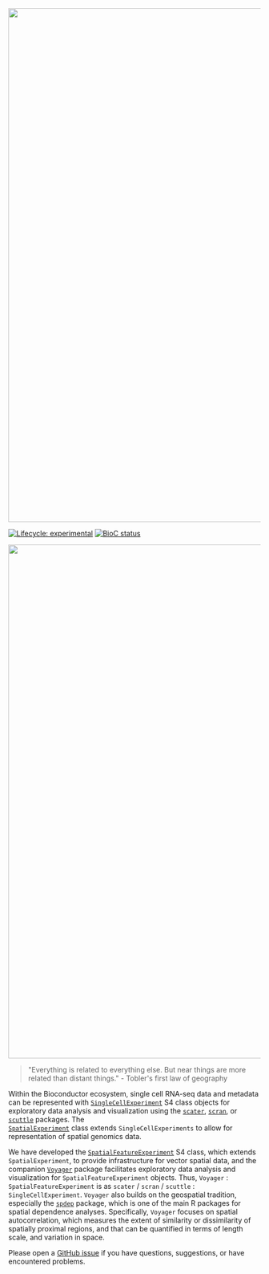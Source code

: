 
<img src="https://github.com/pachterlab/Voyager/raw/documentation/vignettes/voyager.jpg" width="1024"/>

<!-- badges: start -->
[![Lifecycle: experimental](https://img.shields.io/badge/lifecycle-experimental-orange.svg)](https://lifecycle.r-lib.org/articles/stages.html#experimental)
[![BioC status](http://www.bioconductor.org/shields/build/devel/bioc/Voyager.svg)](https://bioconductor.org/checkResults/devel/bioc-LATEST/Voyager)
<!-- badges: end -->

<img src="https://github.com/pachterlab/Voyager/raw/documentation/vignettes/voyager_schematics.png" width="1024"/>


> "Everything is related to everything else. But near things are more related than distant things." - Tobler's first law of geography 

Within the Bioconductor ecosystem, single cell RNA-seq data and metadata can be represented with [`SingleCellExperiment`](https://bioconductor.org/packages/release/bioc/html/SingleCellExperiment.html) S4 class objects for exploratory data analysis and visualization using the [`scater`](https://bioconductor.org/packages/release/bioc/html/scater.html), [`scran`](https://bioconductor.org/packages/release/bioc/html/scran.html), or [`scuttle`](https://bioconductor.org/packages/release/bioc/html/scuttle.html) packages. The  
[`SpatialExperiment`](https://bioconductor.org/packages/release/bioc/html/SpatialExperiment.html) class extends `SingleCellExperiments` to allow for representation of spatial genomics data. 

We have developed the [`SpatialFeatureExperiment`](https://bioconductor.org/packages/devel/bioc/html/SpatialFeatureExperiment.html) S4 class, which extends `SpatialExperiment`, to provide infrastructure for vector spatial data, and the companion [`Voyager`](https://bioconductor.org/packages/devel/bioc/html/Voyager.html) package facilitates exploratory data analysis and visualization for `SpatialFeatureExperiment` objects. Thus, `Voyager` : `SpatialFeatureExperiment` is as `scater` / `scran` / `scuttle` : `SingleCellExperiment`. `Voyager` also builds on the geospatial tradition, especially the [`spdep`](https://r-spatial.github.io/spdep/) package, which is one of the main R packages for spatial dependence analyses. Specifically, `Voyager` focuses on spatial autocorrelation, which measures the extent of similarity or dissimilarity of spatially proximal regions, and that can be quantified in terms of length scale, and variation in space.

Please open a [GitHub issue](https://github.com/pachterlab/Voyager/issues) if you have questions, suggestions, or have encountered problems.

<!--- About the banner: USS Voyager resting on N San Gabriel Canyon Rd, along north fork San Gabriel River, north of Glendora, LA county --->
